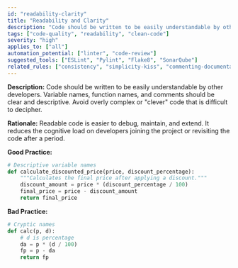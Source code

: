 ```yaml
---
id: "readability-clarity"
title: "Readability and Clarity"
description: "Code should be written to be easily understandable by other developers."
tags: ["code-quality", "readability", "clean-code"]
severity: "high"
applies_to: ["all"]
automation_potential: ["linter", "code-review"]
suggested_tools: ["ESLint", "Pylint", "Flake8", "SonarQube"]
related_rules: ["consistency", "simplicity-kiss", "commenting-documentation"]
---
```


**Description:** Code should be written to be easily understandable by other developers. Variable names, function names, and comments should be clear and descriptive. Avoid overly complex or "clever" code that is difficult to decipher.

**Rationale:** Readable code is easier to debug, maintain, and extend. It reduces the cognitive load on developers joining the project or revisiting the code after a period.

**Good Practice:**
```python
# Descriptive variable names
def calculate_discounted_price(price, discount_percentage):
    """Calculates the final price after applying a discount."""
    discount_amount = price * (discount_percentage / 100)
    final_price = price - discount_amount
    return final_price
```

**Bad Practice:**
```python
# Cryptic names
def calc(p, d):
    # d is percentage
    da = p * (d / 100)
    fp = p - da
    return fp
```
